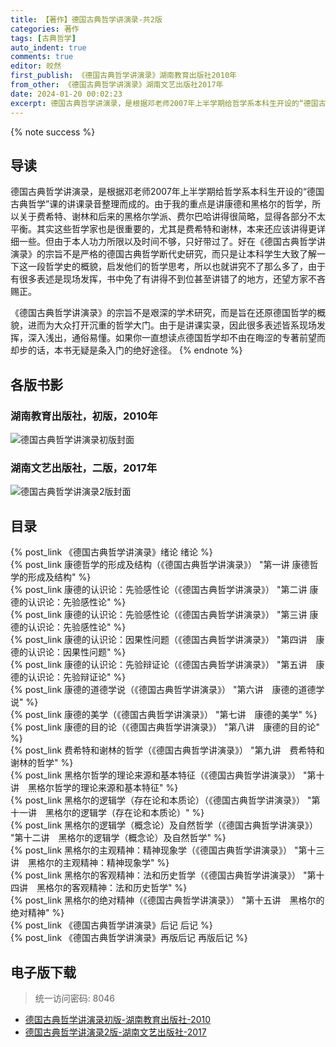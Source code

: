 ```yaml
---
title: 【著作】德国古典哲学讲演录-共2版
categories: 著作
tags: [古典哲学]
auto_indent: true
comments: true
editor: 皎然
first_publish: 《德国古典哲学讲演录》湖南教育出版社2010年
from_other: 《德国古典哲学讲演录》湖南文艺出版社2017年
date: 2024-01-20 00:02:23
excerpt: 德国古典哲学讲演录，是根据邓老师2007年上半学期给哲学系本科生开设的“德国古典哲学”课的讲课录音整理而成的。由于我的重点是讲康德和黑格尔的哲学，所以关于费希特、谢林和后来的黑格尔学派、费尔巴哈讲得很简略，显得各部分不太平衡。其实这些哲学家也是很重要的，尤其是费希特和谢林，本来还应该讲得更详细一些。但由于本人功力所限以及时间不够，只好带过了。好在《德国古典哲学讲演录》的宗旨不是严格的德国古典哲学断代史研究，而只是让本科学生大致了解一下这一段哲学史的概貌，启发他们的哲学思考，所以也就讲究不了那么多了，由于有很多表述是现场发挥，书中免了有讲得不到位甚至讲错了的地方，还望方家不吝赐正。
---
```


{% note success %}
## 导读
德国古典哲学讲演录，是根据邓老师2007年上半学期给哲学系本科生开设的“德国古典哲学”课的讲课录音整理而成的。由于我的重点是讲康德和黑格尔的哲学，所以关于费希特、谢林和后来的黑格尔学派、费尔巴哈讲得很简略，显得各部分不太平衡。其实这些哲学家也是很重要的，尤其是费希特和谢林，本来还应该讲得更详细一些。但由于本人功力所限以及时间不够，只好带过了。好在《德国古典哲学讲演录》的宗旨不是严格的德国古典哲学断代史研究，而只是让本科学生大致了解一下这一段哲学史的概貌，启发他们的哲学思考，所以也就讲究不了那么多了，由于有很多表述是现场发挥，书中免了有讲得不到位甚至讲错了的地方，还望方家不吝赐正。

《德国古典哲学讲演录》的宗旨不是艰深的学术研究，而是旨在还原德国哲学的概貌，进而为大众打开沉重的哲学大门。由于是讲课实录，因此很多表述皆系现场发挥，深入浅出，通俗易懂。如果你一直想读点德国哲学却不由在晦涩的专著前望而却步的话，本书无疑是条入门的绝好途径。
{% endnote %}
## 各版书影
### 湖南教育出版社，初版，2010年
![德国古典哲学讲演录初版封面](/images/德国古典哲学讲演录1版封面.jpg)
### 湖南文艺出版社，二版，2017年
![德国古典哲学讲演录2版封面](/images/德国古典哲学讲演录2版封面.jpg)

## 目录
{% post_link 《德国古典哲学讲演录》绪论 绪论 %}<br/>
{% post_link 康德哲学的形成及结构（《德国古典哲学讲演录》） "第一讲 康德哲学的形成及结构" %}<br/>
{% post_link 康德的认识论：先验感性论（《德国古典哲学讲演录》） "第二讲 康德的认识论：先验感性论" %}<br/>
{% post_link 康德的认识论：先验感性论（《德国古典哲学讲演录》） "第三讲 康德的认识论：先验感性论" %}<br/>
{% post_link 康德的认识论：因果性问题（《德国古典哲学讲演录》） "第四讲　康德的认识论：因果性问题" %}<br/>
{% post_link 康德的认识论：先验辩证论（《德国古典哲学讲演录》） "第五讲　康德的认识论：先验辩证论" %}<br/>
{% post_link 康德的道德学说（《德国古典哲学讲演录》） "第六讲　康德的道德学说" %}<br/>
{% post_link 康德的美学（《德国古典哲学讲演录》） "第七讲　康德的美学" %}<br/>
{% post_link 康德的目的论（《德国古典哲学讲演录》） "第八讲　康德的目的论" %}<br/>
{% post_link 费希特和谢林的哲学（《德国古典哲学讲演录》） "第九讲　费希特和谢林的哲学" %}<br/>
{% post_link 黑格尔哲学的理论来源和基本特征（《德国古典哲学讲演录》） "第十讲　黑格尔哲学的理论来源和基本特征" %}<br/>
{% post_link 黑格尔的逻辑学（存在论和本质论）（《德国古典哲学讲演录》） "第十一讲　黑格尔的逻辑学（存在论和本质论）" %}<br/>
{% post_link 黑格尔的逻辑学（概念论）及自然哲学（《德国古典哲学讲演录》） "第十二讲　黑格尔的逻辑学（概念论）及自然哲学" %}<br/>
{% post_link 黑格尔的主观精神：精神现象学（《德国古典哲学讲演录》） "第十三讲　黑格尔的主观精神：精神现象学" %}<br/>
{% post_link 黑格尔的客观精神：法和历史哲学（《德国古典哲学讲演录》） "第十四讲　黑格尔的客观精神：法和历史哲学" %}<br/>
{% post_link 黑格尔的绝对精神（《德国古典哲学讲演录》） "第十五讲　黑格尔的绝对精神" %}<br/>
{% post_link 《德国古典哲学讲演录》后记 后记 %}<br/>
{% post_link 《德国古典哲学讲演录》再版后记 再版后记 %}<br/>
## 电子版下载
> 统一访问密码: 8046

- [德国古典哲学讲演录初版-湖南教育出版社-2010](https://url92.ctfile.com/f/21466692-1011536513-6b0f0a?p=8046)
- [德国古典哲学讲演录2版-湖南文艺出版社-2017](https://url92.ctfile.com/f/21466692-1011536489-588975?p=8046)
